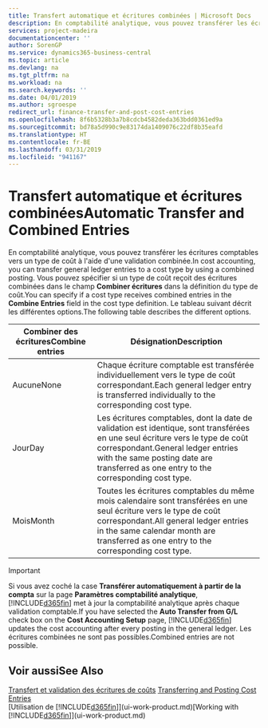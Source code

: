 ```yaml
---
title: Transfert automatique et écritures combinées | Microsoft Docs
description: En comptabilité analytique, vous pouvez transférer les écritures comptables vers un type de coût à l'aide d'une validation combinée. Vous pouvez spécifier si un type de coût reçoit des écritures combinées dans le champ **Combiner écritures** dans la définition du type de coût. Le tableau suivant décrit les différentes options.
services: project-madeira
documentationcenter: ''
author: SorenGP
ms.service: dynamics365-business-central
ms.topic: article
ms.devlang: na
ms.tgt_pltfrm: na
ms.workload: na
ms.search.keywords: ''
ms.date: 04/01/2019
ms.author: sgroespe
redirect_url: finance-transfer-and-post-cost-entries
ms.openlocfilehash: 8f6b5328b3a7b8cdcb4582deda363bdd0361ed9a
ms.sourcegitcommit: bd78a5d990c9e83174da1409076c22df8b35eafd
ms.translationtype: HT
ms.contentlocale: fr-BE
ms.lasthandoff: 03/31/2019
ms.locfileid: "941167"
---
```

# <a name="automatic-transfer-and-combined-entries"></a><span data-ttu-id="b2e2b-105">Transfert automatique et écritures combinées</span><span class="sxs-lookup"><span data-stu-id="b2e2b-105">Automatic Transfer and Combined Entries</span></span>
<span data-ttu-id="b2e2b-106">En comptabilité analytique, vous pouvez transférer les écritures comptables vers un type de coût à l'aide d'une validation combinée.</span><span class="sxs-lookup"><span data-stu-id="b2e2b-106">In cost accounting, you can transfer general ledger entries to a cost type by using a combined posting.</span></span> <span data-ttu-id="b2e2b-107">Vous pouvez spécifier si un type de coût reçoit des écritures combinées dans le champ **Combiner écritures** dans la définition du type de coût.</span><span class="sxs-lookup"><span data-stu-id="b2e2b-107">You can specify if a cost type receives combined entries in the **Combine Entries** field in the cost type definition.</span></span> <span data-ttu-id="b2e2b-108">Le tableau suivant décrit les différentes options.</span><span class="sxs-lookup"><span data-stu-id="b2e2b-108">The following table describes the different options.</span></span>  

|<span data-ttu-id="b2e2b-109">Combiner des écritures</span><span class="sxs-lookup"><span data-stu-id="b2e2b-109">Combine entries</span></span>|<span data-ttu-id="b2e2b-110">Désignation</span><span class="sxs-lookup"><span data-stu-id="b2e2b-110">Description</span></span>|  
|---------------------|-----------------|  
|<span data-ttu-id="b2e2b-111">Aucune</span><span class="sxs-lookup"><span data-stu-id="b2e2b-111">None</span></span>|<span data-ttu-id="b2e2b-112">Chaque écriture comptable est transférée individuellement vers le type de coût correspondant.</span><span class="sxs-lookup"><span data-stu-id="b2e2b-112">Each general ledger entry is transferred individually to the corresponding cost type.</span></span>|  
|<span data-ttu-id="b2e2b-113">Jour</span><span class="sxs-lookup"><span data-stu-id="b2e2b-113">Day</span></span>|<span data-ttu-id="b2e2b-114">Les écritures comptables, dont la date de validation est identique, sont transférées en une seul écriture vers le type de coût correspondant.</span><span class="sxs-lookup"><span data-stu-id="b2e2b-114">General ledger entries with the same posting date are transferred as one entry to the corresponding cost type.</span></span>|  
|<span data-ttu-id="b2e2b-115">Mois</span><span class="sxs-lookup"><span data-stu-id="b2e2b-115">Month</span></span>|<span data-ttu-id="b2e2b-116">Toutes les écritures comptables du même mois calendaire sont transférées en une seul écriture vers le type de coût correspondant.</span><span class="sxs-lookup"><span data-stu-id="b2e2b-116">All general ledger entries in the same calendar month are transferred as one entry to the corresponding cost type.</span></span>|  

> [!IMPORTANT]  
>  <span data-ttu-id="b2e2b-117">Si vous avez coché la case **Transférer automatiquement à partir de la compta** sur la page **Paramètres comptabilité analytique**, [!INCLUDE[d365fin](includes/d365fin_md.md)] met à jour la comptabilité analytique après chaque validation comptable.</span><span class="sxs-lookup"><span data-stu-id="b2e2b-117">If you have selected the **Auto Transfer from G/L** check box on the **Cost Accounting Setup** page, [!INCLUDE[d365fin](includes/d365fin_md.md)] updates the cost accounting after every posting in the general ledger.</span></span> <span data-ttu-id="b2e2b-118">Les écritures combinées ne sont pas possibles.</span><span class="sxs-lookup"><span data-stu-id="b2e2b-118">Combined entries are not possible.</span></span>  

## <a name="see-also"></a><span data-ttu-id="b2e2b-119">Voir aussi</span><span class="sxs-lookup"><span data-stu-id="b2e2b-119">See Also</span></span>  
 <span data-ttu-id="b2e2b-120">[Transfert et validation des écritures de coûts](finance-transfer-and-post-cost-entries.md) </span><span class="sxs-lookup"><span data-stu-id="b2e2b-120">[Transferring and Posting Cost Entries](finance-transfer-and-post-cost-entries.md) </span></span>  
 <span data-ttu-id="b2e2b-121">[Utilisation de [!INCLUDE[d365fin](includes/d365fin_md.md)]](ui-work-product.md)</span><span class="sxs-lookup"><span data-stu-id="b2e2b-121">[Working with [!INCLUDE[d365fin](includes/d365fin_md.md)]](ui-work-product.md)</span></span>
